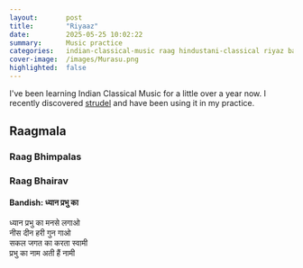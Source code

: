 ```yaml
---
layout:       post  
title:        "Riyaaz"
date:         2025-05-25 10:02:22  
summary:      Music practice
categories:   indian-classical-music raag hindustani-classical riyaz bandish raag strudel music
cover-image:  /images/Murasu.png
highlighted:  false
---
```


I've been learning Indian Classical Music for a little over a year now. I recently discovered [strudel](https://strudel.cc/) and have been using it in my practice.

## Raagmala

### Raag Bhimpalas

<div id="bhimpalasContainer"></div>

### Raag Bhairav
#### Bandish: ध्यान प्रभु का
ध्यान प्रभु का मनसे लगाओ   
नीस दीन हरी गुन गाओ   
सकल जगत का करता स्वामी   
प्रभु का नाम अती हैं नामी   
<div id="bhairavContainer"></div>

<script src="https://unpkg.com/@strudel/embed@latest"></script>
<script>
    let swarMap = {
        "c2": "सा़", "c3": "सा", "c4":"सां",
        "db2": "रे़्", "db3": "रे्", "db4":"रे्ं",
        "d2": "रे़", "d3": "रे", "d4":"रें",
        "eb2": "ग़्", "eb3": "ग्", "eb4":"ग्ं",
        "e2": "ग़", "e3": "ग", "e4":"गं",
        "f2": "म़", "f3": "म", "f4":"मं",
        "f#2": "म़", "f#3": "म", "f#4": "मं",
        "g2": "प़", "g3": "प", "g4":"पं",
        "ab2": "ध़्", "ab3": "ध्", "ab4":"ध्ं",
        "a2": "ध़", "a3": "ध", "a4":"धं",
        "bb2": "नी़्", "bb3": "नी्", "bb4":"नी्ं",
        "b2": "नी़", "b3": "नी", "b4":"नीं",
    }

    function notesToSwar(notes) {
        // for each line (separated by a new line character) tokenize each word - ignore the "!,@,x" characters and map from the note to the swar from the swar Map
        return notes
            .trim()
            .split('\n')  // split into lines
            .map(line => {
                return line
                    .split(/[\s+]/)  // split into tokens
                    .map(token => {
                        // Remove unwanted characters like !, @, x, [, ]
                        let cleanToken = token
                            .replace('[', '')
                            .replace(']', '')
                            .replace(/[!@*]\d/g, '')
                            .toLowerCase();
                        if (cleanToken === '') {
                            return '';
                        }

                        return swarMap[cleanToken] || token;  // fallback to original if not found
                    })
                    .join(' ');
            })
            .join('</br>');
    }

    let bhimpalasExerciseNotes = `
    [ g2 bb2 c3 eb3 d3 c3 bb3 c3  bb3 c3 eb3 f3 g3 f3 eb3 f3 ] 
    [ eb3 f3 g3 bb3 c4 bb3 a3 bb3 c4 bb3 a3 g3 f3 eb3 d3 c3 ]
    [ bb3 c3 eb3 f3 g3 f3 eb3 f3 eb3 f3 g3 bb3 c4 bb3 g3 bb3 ] 
    [ g3 bb3 c4 eb4 d4 c4 bb3 c4 c4 bb3 a3 g3 f3 eb3 d3 c3 ]

    [ c3 eb3 f3 g3 bb3 g3 f3 eb3 eb3 f3 g3 bb3 c4 bb3 g3 bb3 ]
    [ g3 bb3 c4 eb4 d4 c4 bb3 c4 c4 bb3 a3 g3 f3 eb3 d3 c3 ]
    [ eb3 f3 g3 bb3 c4 bb3 g3 bb3 g3 bb3 c4 eb4 d4 c4 bb3 c4 ]  
    [ bb3 c4 f4 eb4 d4 c4 bb3 c4 c4 bb3 a3 g3 f3 eb3 d3 c3 ]
    `;

    function getBhairavBandish() {
      
        let bhairavBandishHalfTitleNotes = ' e3  f3 ab3 ab3  g3  g3 ab3@2 ';
        let bhairavBandishTitleNotes = '\n [ ' + bhairavBandishHalfTitleNotes + ' f3  f3  e3  f3  db3@2 c3@2 ]!2';
        let bhairavBandishAsthaiNotes = bhairavBandishTitleNotes + '\n [  c3 db3  e3  f3  g3 ab3   b3   c4 ab3 ab3  f3  f3   g3  g3@3 ]!2';

        let bhairavBandishAntaraNotes = '\n [  f3  f3  g3 ab3  b3  b3  c4@2  c4 db4  e4  f4  db4 db4  c4 c4 ]!2'
        + '\n [  c4  c4 ab3 ab3  g3  g3 f3!2   e3 db3@2  e3  f3  e3 db3  c3 ]!2 ';

        let bhairavBandishAsthaiAalaps = [
            ' e3 f3 g3 g3 e3 f3 db3 c3 ',
            ' c3 db3 e3 f3 g3 f3 e3 f3 ',
            ' c3 db3 e3 f3 e3 f3 db3 c3 ',
            ' e3 f3 ab3 g3 e3 f3 db3 c3 ',
            ' e3 f3 ab3 g3 f3 g3 e3 f3 ',
            ' g3 ab3 f3 g3 e3 f3 db3 c3 ',
            ' e3 f3 g3 ab3 f3 g3 ab3 g3 ',
            ' e3 f3 ab3 ab3 b3 ab3 g3 g3 ',
            ' e3 f3 ab3 ab3 g3 ab3 b3 c4 ',
        ]

        let bhairavBandishAsthaiAalapRendered = '';
        for (let i = 0; i < bhairavBandishAsthaiAalaps.length; i++) {
          bhairavBandishAsthaiAalapRendered += ('\n [ ' + bhairavBandishHalfTitleNotes + bhairavBandishAsthaiAalaps[i] + ' ]');
        }

        return {
            'notes': bhairavBandishAsthaiNotes 
                     + bhairavBandishTitleNotes 
                     + bhairavBandishAntaraNotes 
                     + bhairavBandishTitleNotes 
                     + bhairavBandishAsthaiAalapRendered,
            'num16bLines': 4 + 2 + 4 + 2 + bhairavBandishAsthaiAalaps.length
        }

    }

    teentaalSound = "[piano], [[sd ~ ~ ~ hh ~ ~ ~]!2 [bd ~ ~ ~ hh ~ ~ ~] [sd ~ ~ ~ hh ~ ~ ~]]";

    let bhairavBandish = getBhairavBandish();
    let dataDB = [{
            'id': 'strudel1',
            'title': 'Bhimpalas Exercise',
            'container': 'bhimpalasContainer',
            'note': bhimpalasExerciseNotes,
            'sound': teentaalSound + "!8",
            'tempo': '12/8' ,
        }, {
            'id': 'strudel2',
            'container': 'bhairavContainer',
            'title': 'Bhairav Bandish: Dhyaan Prabhu Ka',
            'note': bhairavBandish['notes'],
            'sound': teentaalSound +'!' + bhairavBandish['num16bLines'],
            'tempo': '12/' + bhairavBandish['num16bLines'],
        }]

    for (i=0; i<dataDB.length; i++ ) {

        let rowElement = document.createElement('h3', dataDB[i]['id']);
        let swar = document.createElement('p');
        swar.innerHTML = notesToSwar(dataDB[i]['note']);

        let editor = document.createElement('strudel-repl');
        editor.setAttribute('code', 
            'note(\`' + dataDB[i]['note'] + '\`)\n'
            + '.sound(\`'+ dataDB[i]['sound'] +'\`)\n' 
            + '.cpm('+ dataDB[i]['tempo']  +')');
        editor.append(document.createElement('br'));
        rowElement.innerHTML = dataDB[i]['title'];
        rowElement.append(editor);
        rowElement.append(swar);  

        document.getElementById(dataDB[i]['container']).append(rowElement);
    }
</script>
